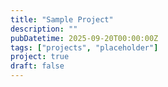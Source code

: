 ```yaml
---
title: "Sample Project"
description: ""
pubDatetime: 2025-09-20T00:00:00Z
tags: ["projects", "placeholder"]
project: true
draft: false
---
```



